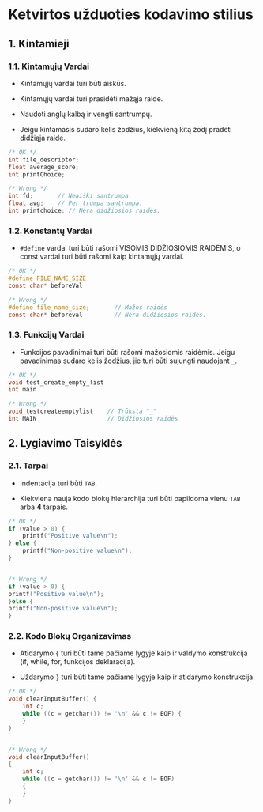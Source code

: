 # Ketvirtos užduoties kodavimo stilius

## 1. Kintamieji

### 1.1. Kintamųjų Vardai
- Kintamųjų vardai turi būti aiškūs.

- Kintamųjų vardai turi prasidėti mažąja raide.

- Naudoti anglų kalbą ir vengti santrumpų.

- Jeigu kintamasis sudaro kelis žodžius, kiekvieną kitą žodį pradėti didžiąja raide.
```c
/* OK */
int file_descriptor;
float average_score;
int printChoice;

/* Wrong */
int fd;       // Neaiški santrumpa.
float avg;    // Per trumpa santrumpa.
int printchoice; // Nėra didžiosios raidės.
```
### 1.2. Konstantų Vardai

- `#define` vardai turi būti rašomi VISOMIS DIDŽIOSIOMIS RAIDĖMIS, o const vardai turi būti rašomi kaip kintamųjų vardai.


```c
/* OK */
#define FILE_NAME_SIZE
const char* beforeVal

/* Wrong */
#define file_name_size;       // Mažos raidės
const char* beforeval         // Nėra didžiosios raidės.
```  

### 1.3. Funkcijų Vardai  

- Funkcijos pavadinimai turi būti rašomi mažosiomis raidėmis. Jeigu pavadinimas sudaro kelis žodžius, jie turi būti sujungti naudojant `_`.

```c
/* OK */
void test_create_empty_list
int main

/* Wrong */
void testcreateemptylist    // Trūksta "_"
int MAIN                    // Didžiosios raidės
```
## 2. Lygiavimo Taisyklės

### 2.1. Tarpai

- Indentacija turi būti `TAB`.

- Kiekviena nauja kodo blokų hierarchija turi būti papildoma vienu `TAB` arba **4** tarpais.

```c
/* OK */
if (value > 0) {
    printf("Positive value\n");
} else {
    printf("Non-positive value\n");
}


/* Wrong */
if (value > 0) {
printf("Positive value\n");
}else {
printf("Non-positive value\n");
}
```

### 2.2. Kodo Blokų Organizavimas

- Atidarymo `{` turi būti tame pačiame lygyje kaip ir valdymo konstrukcija (if, while, for, funkcijos deklaracija).

- Uždarymo `}` turi būti tame pačiame lygyje kaip ir atidarymo konstrukcija.
```c
/* OK */
void clearInputBuffer() {
    int c;
    while ((c = getchar()) != '\n' && c != EOF) {
    }
}


/* Wrong */
void clearInputBuffer()
{
    int c;
    while ((c = getchar()) != '\n' && c != EOF)
    {
    }
}
```

